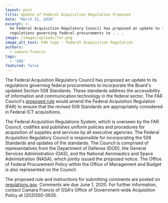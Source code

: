 ```yaml
---
layout: post
title: Update of Federal Acquisition Regulation Proposed
date: 'March 31, 2020'
excerpt: >-
  he Federal Acquisition Regulatory Council has proposed an update to its
  regulations governing federal procurements to . . .
image: /images/uploads/far.png
image_alt_text: FAR logo - Federal Acquisition Regulation
authors:
  - camara-francis
tags:
  - '508'
featured: false
---
```


The Federal Acquisition Regulatory Council has proposed an update to its regulations governing federal procurements to incorporate the Board's updated Section 508 Standards.
These standards address the accessibility of information and communication technology in the federal sector. The FAR Council's [proposed rule](https://www.federalregister.gov/d/2020-05867) would amend the Federal Acquisition Regulation (FAR) to ensure that the revised 508 Standards are appropriately considered in Federal ICT acquisitions.

The Federal Acquisition Regulations System, which is overseen by the FAR Council, codifies and publishes uniform policies and procedures for acquisition of supplies and services by all executive agencies. The Federal Acquisition Regulatory Council is responsible for incorporating the 508 Standards and updates of the standards. The Council is comprised of representatives from the Department of Defense (DOD), the General Services Administration (GAS), and the National Aeronautics and Space Administration (NASA), which jointly issued the proposed notice. The Office of Federal Procurement Policy within the Office of Management and Budget is also represented on the Council.

The proposed rule and instructions for submitting comments are posted on [regulations.gov](https://www.regulations.gov/document?D=DOD_FRDOC_0001-4811).
Comments are due June 1, 2020. For further information, contact Camara Francis of GSA's Office of Government-wide Acquisition Policy at (202)550-0935.
